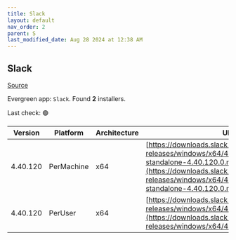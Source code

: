 ```yaml
---
title: Slack
layout: default
nav_order: 2
parent: S
last_modified_date: Aug 28 2024 at 12:38 AM
---
```


## Slack

[Source](https://slack.com/intl/en-au/help/articles/212475728-Deploy-Slack-via-Microsoft-Installer)

Evergreen app: `Slack`. Found **2** installers.

Last check: 🟢

| Version  | Platform   | Architecture | URI                                                                                                                                                                                                              |
| -------- | ---------- | ------------ | ---------------------------------------------------------------------------------------------------------------------------------------------------------------------------------------------------------------- |
| 4.40.120 | PerMachine | x64          | [https://downloads.slack-edge.com/desktop-releases/windows/x64/4.40.120/slack-standalone-4.40.120.0.msi](https://downloads.slack-edge.com/desktop-releases/windows/x64/4.40.120/slack-standalone-4.40.120.0.msi) |
| 4.40.120 | PerUser    | x64          | [https://downloads.slack-edge.com/desktop-releases/windows/x64/4.40.120/SlackSetup.msi](https://downloads.slack-edge.com/desktop-releases/windows/x64/4.40.120/SlackSetup.msi)                                   |
